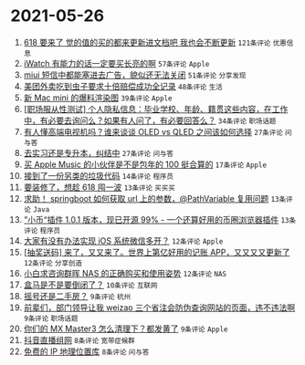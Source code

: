 # 2021-05-26

1. [618 要来了 觉的值的买的都来更新进文档吧 我也会不断更新](https://www.v2ex.com/t/779230) `121条评论` `优惠信息`
1. [iWatch 有能力的话一定要买长亮的啊](https://www.v2ex.com/t/779225) `57条评论` `Apple`
1. [miui 短信中都能塞进去广告，貌似还无法关闭](https://www.v2ex.com/t/779241) `51条评论` `分享发现`
1. [美团外卖吃到虫子要求十倍赔偿成功全记录](https://www.v2ex.com/t/779233) `48条评论` `生活`
1. [新 Mac mini 的爆料渲染图](https://www.v2ex.com/t/779218) `39条评论` `Apple`
1. [[职场服从性测试] 个人隐私信息：毕业学校、年龄、籍贯这些内容，在工作中，有必要去询问么？如果有人问了，有必要回答么？](https://www.v2ex.com/t/779300) `34条评论` `职场话题`
1. [有人懂高端电视机吗？谁来谈谈 OLED vs QLED 之间该如何选择](https://www.v2ex.com/t/779285) `27条评论` `问与答`
1. [去实习还是专升本，纠结中](https://www.v2ex.com/t/779282) `27条评论` `问与答`
1. [买 Apple Music 的小伙伴是不是包年的 100 挺合算的](https://www.v2ex.com/t/779226) `17条评论` `Apple`
1. [接到了一份另类的垃圾代码](https://www.v2ex.com/t/779246) `14条评论` `程序员`
1. [要装修了，想趁 618 囤一波](https://www.v2ex.com/t/779261) `13条评论` `买买买`
1. [求助！ springboot 如何获取 url 上的参数，@PathVariable 复用问题](https://www.v2ex.com/t/779260) `13条评论` `Java`
1. [”小币“插件 1.0.1 版本，现已开源 99% - 一个还算好用的币圈浏览器插件](https://www.v2ex.com/t/779238) `13条评论` `程序员`
1. [大家有没有办法实现 iOS 系统微信多开？](https://www.v2ex.com/t/779268) `12条评论` `Apple`
1. [[抽奖送码] 来了，又又来了。世界上第亿好用的记账 APP，又又又又更新了](https://www.v2ex.com/t/779262) `12条评论` `分享创造`
1. [小白求咨询群晖 NAS 的正确购买和使用姿势](https://www.v2ex.com/t/779249) `12条评论` `NAS`
1. [盒马是不是要倒闭了？](https://www.v2ex.com/t/779303) `10条评论` `互联网`
1. [摇号还是二手房？](https://www.v2ex.com/t/779242) `9条评论` `杭州`
1. [前辈们，部门领导让我 weizao 三个省注会防伪查询网站的页面，违不违法啊](https://www.v2ex.com/t/779221) `9条评论` `职场话题`
1. [你们的 MX Master3 怎么清理下？都发黄了](https://www.v2ex.com/t/779212) `9条评论` `Apple`
1. [抖音直播组网](https://www.v2ex.com/t/779274) `8条评论` `宽带症候群`
1. [免费的 IP 地理位置库](https://www.v2ex.com/t/779269) `8条评论` `问与答`
